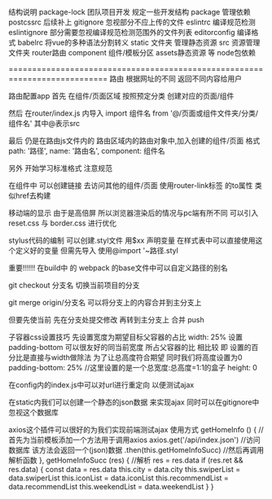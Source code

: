 结构说明
package-lock 团队项目开发 规定一些开发结构
package 管理依赖
postcssrc 后续补上
gitignore 忽视部分不应上传的文件
eslintrc 编译规范检测
eslintignore 部分需要忽视编译规范检测范围外的文件列表
editorconfig 编译格式
babelrc 将vue的多种语法分割转义
static 文件夹 管理静态资源
src 资源管理文件夹 router路由 component 组件/模板分区 assets静态资源 等
node包依赖

===========================================================================
路由
根据网址的不同 返回不同内容给用户


路由配置app
首先 在组件/页面区域 按照预定分类 创建对应的页面/组件

然后 在router/index.js 内导入
import 组件名 from '@/页面或组件文件夹/分类/组件名' 其中@表示src

最后 仍是在路由js文件内的 路由区域内的路由对象中,加入创建的组件/页面
格式
      path: '路径',
      name: '路由名',
      component: 组件名


另外  开始学习标准格式  注意规范

在组件中 可以创建链接 去访问其他的组件/页面 使用router-link标签 的to属性 类似href去构建

移动端的显示 由于是高倍屏 所以浏览器渲染后的情况与pc端有所不同
可以引入reset.css 与 border.css 进行优化

stylus代码的编制 可以创建.styl文件  用$xx 声明变量 在样式表中可以直接使用这个定义好的变量
但需先导入 使用@import '~路径.styl

重要!!!!!!
在build中 的 webpack 的base文件中可以自定义路径的别名


git checkout 分支名 切换当前项目的分支



git merge origin/分支名  可以将分支上的内容合并到主分支上

但要先使当前 先在分支处提交修改  再转到主分支上 合并 push

子容器css设置技巧
先设置宽度为期望目标父容器的占比
    width: 25%
设置padding-bottom 可以很友好的同当前宽度 所占父容器的比 相比较 即 设置的百分比是直接与width做除法
为了让总高度符合期望 同时我们将高度设置为0
    padding-bottom: 25%  //这里设置的是一个总宽度:总高度=1:1的盒子
    height: 0


在config内的index.js中可以对url进行重定向 以便测试ajax

在static内我们可以创建一个静态的json数据 来实现ajax 同时可以在gitignore中忽视这个数据库

axios这个插件可以很好的为我们实现前端测试ajax
使用方式
getHomeInfo () {  //首先为当前模板添加一个方法用于调用axios
      axios.get('/api/index.json')  //访问数据库 该方法会返回一个(json)数据
      .then(this.getHomeInfoSucc)       //然后再调用解析函数
},
getHomeInfoSucc (res) { //解析
  res = res.data
  if (res.ret && res.data) {
    const data = res.data
    this.city = data.city
    this.swiperList = data.swiperList
    this.iconList = data.iconList
    this.recommendList = data.recommendList
    this.weekendList = data.weekendList
  }
}


